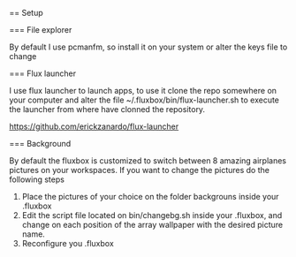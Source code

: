 == Setup

=== File explorer

By default I use pcmanfm, so install it on your system or alter the keys file to change

=== Flux launcher

I use flux launcher to launch apps, to use it clone the repo somewhere on your computer and alter the file ~/.fluxbox/bin/flux-launcher.sh to execute the launcher from where have clonned the repository.

https://github.com/erickzanardo/flux-launcher

=== Background

By default the fluxbox is customized to switch between 8 amazing airplanes pictures on your workspaces. If you want to change the pictures
do the following steps

1. Place the pictures of your choice on the folder backgrouns inside your .fluxbox
2. Edit the script file located on bin/changebg.sh inside your .fluxbox, and change on each position of the array wallpaper with the desired picture name.
3. Reconfigure you .fluxbox
